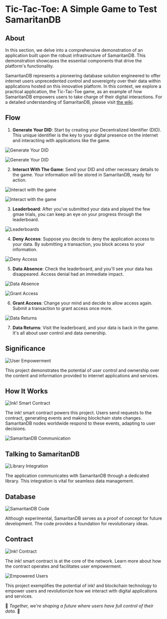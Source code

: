 # Tic-Tac-Toe: A Simple Game to Test SamaritanDB

## About

In this section, we delve into a comprehensive demonstration of an application built upon the robust infrastructure of SamaritanDB. This demonstration showcases the essential components that drive the platform's functionality.

SamaritanDB represents a pioneering database solution engineered to offer internet users unprecedented control and sovereignty over their data within applications hosted on this innovative platform. In this context, we explore a practical application, the Tic-Tac-Toe game, as an example of how SamaritanDB empowers users to take charge of their digital interactions.
For a detailed understanding of SamaritanDB, please visit [the wiki](https://algorealm.gitbook.io/samaritandb).

## Flow

1. **Generate Your DID**: Start by creating your Decentralized Identifier (DID). This unique identifier is the key to your digital presence on the internet and interactiing with applications like the game.

![Generate Your DID](https://github.com/thewoodfish/Tic-Tac-Toe/blob/main/public/img/screenshot-1.png)

![Generate Your DID](https://github.com/thewoodfish/Tic-Tac-Toe/blob/main/public/img/screen-2.png)

2. **Interact With The Game**: Send your DID and other necessary details to the game. Your information will be stored in SamaritanDB, ready for action.

![Interact with the game](https://github.com/thewoodfish/Tic-Tac-Toe/blob/main/public/img/screen-3.png)

![Interact with the game](https://github.com/thewoodfish/Tic-Tac-Toe/blob/main/public/img/screen-4.png)

3. **Leaderboard**: After you've submitted your data and played the few gmae trials, you can keep an eye on your progress through the leaderboard.

![Leaderboards](https://github.com/thewoodfish/Tic-Tac-Toe/blob/main/public/img/screen-5.png)

4. **Deny Access**: Suppose you decide to deny the application access to your data. By submitting a transaction, you block access to your information.

![Deny Access](https://github.com/thewoodfish/Tic-Tac-Toe/blob/main/public/img/screen-6.png)

5. **Data Absence**: Check the leaderboard, and you'll see your data has disappeared. Access denial had an immediate impact.

![Data Absence](https://github.com/thewoodfish/Tic-Tac-Toe/blob/main/public/img/screen-6.png)

![Grant Access](grant-access-image.png)

6. **Grant Access**: Change your mind and decide to allow access again. Submit a transaction to grant access once more.

![Data Returns](data-returns-image.png)

7. **Data Returns**: Visit the leaderboard, and your data is back in the game. It's all about user control and data ownership.

## Significance

![User Empowerment](user-empowerment-image.png)

This project demonstrates the potential of user control and ownership over the content and information provided to internet applications and services.

## How It Works

![Ink! Smart Contract](ink-contract-image.png)

The ink! smart contract powers this project. Users send requests to the contract, generating events and making blockchain state changes. SamaritanDB nodes worldwide respond to these events, adapting to user decisions.

![SamaritanDB Communication](communication-image.png)

## Talking to SamaritanDB

![Library Integration](library-integration-image.png)

The application communicates with SamaritanDB through a dedicated library. This integration is vital for seamless data management.

## Database

![SamaritanDB Code](samaritandb-code-image.png)

Although experimental, SamaritanDB serves as a proof of concept for future development. The code provides a foundation for revolutionary ideas.

## Contract

![Ink! Contract](ink-contract-image.png)

The ink! smart contract is at the core of the network. Learn more about how the contract operates and facilitates user empowerment.

![Empowered Users](empowered-users-image.png)

This project exemplifies the potential of ink! and blockchain technology to empower users and revolutionize how we interact with digital applications and services.

🚀 *Together, we're shaping a future where users have full control of their data.* 🚀

